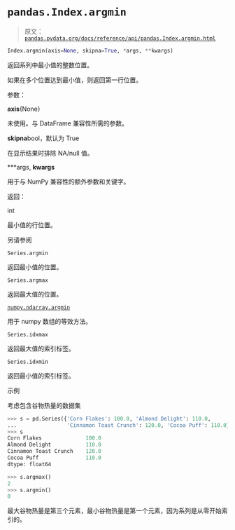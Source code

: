 # `pandas.Index.argmin`

> 原文：[`pandas.pydata.org/docs/reference/api/pandas.Index.argmin.html`](https://pandas.pydata.org/docs/reference/api/pandas.Index.argmin.html)

```py
Index.argmin(axis=None, skipna=True, *args, **kwargs)
```

返回系列中最小值的整数位置。

如果在多个位置达到最小值，则返回第一行位置。

参数：

**axis**{None}

未使用。与 DataFrame 兼容性所需的参数。

**skipna**bool，默认为 True

在显示结果时排除 NA/null 值。

***args, **kwargs**

用于与 NumPy 兼容性的额外参数和关键字。

返回：

int

最小值的行位置。

另请参阅

`Series.argmin`

返回最小值的位置。

`Series.argmax`

返回最大值的位置。

[`numpy.ndarray.argmin`](https://numpy.org/doc/stable/reference/generated/numpy.ndarray.argmin.html#numpy.ndarray.argmin "(在 NumPy v1.26 中)")

用于 numpy 数组的等效方法。

`Series.idxmax`

返回最大值的索引标签。

`Series.idxmin`

返回最小值的索引标签。

示例

考虑包含谷物热量的数据集

```py
>>> s = pd.Series({'Corn Flakes': 100.0, 'Almond Delight': 110.0,
...                'Cinnamon Toast Crunch': 120.0, 'Cocoa Puff': 110.0})
>>> s
Corn Flakes              100.0
Almond Delight           110.0
Cinnamon Toast Crunch    120.0
Cocoa Puff               110.0
dtype: float64 
```

```py
>>> s.argmax()
2
>>> s.argmin()
0 
```

最大谷物热量是第三个元素，最小谷物热量是第一个元素，因为系列是从零开始索引的。
